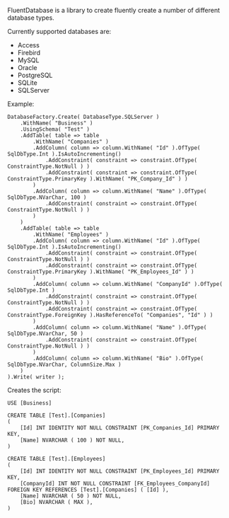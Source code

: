 FluentDatabase is a library to create fluently create a number of different database types.

Currently supported databases are:

- Access
- Firebird
- MySQL
- Oracle
- PostgreSQL
- SQLite
- SQLServer

Example:

    DatabaseFactory.Create( DatabaseType.SQLServer )
    	.WithName( "Business" )
    	.UsingSchema( "Test" )
    	.AddTable( table => table
    		.WithName( "Companies" )
    		.AddColumn( column => column.WithName( "Id" ).OfType( SqlDbType.Int ).IsAutoIncrementing()
    			.AddConstraint( constraint => constraint.OfType( ConstraintType.NotNull ) )
    			.AddConstraint( constraint => constraint.OfType( ConstraintType.PrimaryKey ).WithName( "PK_Company_Id" ) )
    		)
    		.AddColumn( column => column.WithName( "Name" ).OfType( SqlDbType.NVarChar, 100 )
    			.AddConstraint( constraint => constraint.OfType( ConstraintType.NotNull ) )
    		)
    	)
    	.AddTable( table => table
    		.WithName( "Employees" )
    		.AddColumn( column => column.WithName( "Id" ).OfType( SqlDbType.Int ).IsAutoIncrementing()
    			.AddConstraint( constraint => constraint.OfType( ConstraintType.NotNull ) )
    			.AddConstraint( constraint => constraint.OfType( ConstraintType.PrimaryKey ).WithName( "PK_Employees_Id" ) )
    		)
    		.AddColumn( column => column.WithName( "CompanyId" ).OfType( SqlDbType.Int )
    			.AddConstraint( constraint => constraint.OfType( ConstraintType.NotNull ) )
    			.AddConstraint( constraint => constraint.OfType( ConstraintType.ForeignKey ).HasReferenceTo( "Companies", "Id" ) )
    		)
    		.AddColumn( column => column.WithName( "Name" ).OfType( SqlDbType.NVarChar, 50 )
    			.AddConstraint( constraint => constraint.OfType( ConstraintType.NotNull ) )
    		)
    		.AddColumn( column => column.WithName( "Bio" ).OfType( SqlDbType.NVarChar, ColumnSize.Max )
    	)
    ).Write( writer );

Creates the script:

    USE [Business]
    
    CREATE TABLE [Test].[Companies]
    (
    	[Id] INT IDENTITY NOT NULL CONSTRAINT [PK_Companies_Id] PRIMARY KEY,
    	[Name] NVARCHAR ( 100 ) NOT NULL,
    )
    
    CREATE TABLE [Test].[Employees]
    (
    	[Id] INT IDENTITY NOT NULL CONSTRAINT [PK_Employees_Id] PRIMARY KEY,
    	[CompanyId] INT NOT NULL CONSTRAINT [FK_Employees_CompanyId] FOREIGN KEY REFERENCES [Test].[Companies] ( [Id] ),
    	[Name] NVARCHAR ( 50 ) NOT NULL,
    	[Bio] NVARCHAR ( MAX ),
    )
